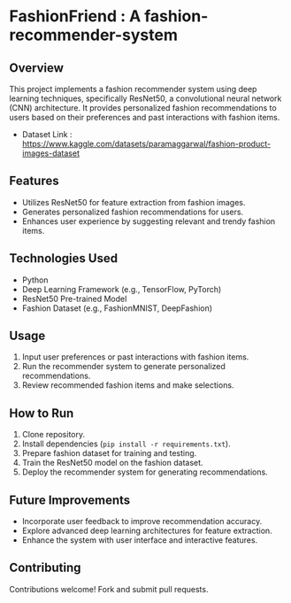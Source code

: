 # FashionFriend : A fashion-recommender-system

## Overview
This project implements a fashion recommender system using deep learning techniques, specifically ResNet50, a convolutional neural network (CNN) architecture. It provides personalized fashion recommendations to users based on their preferences and past interactions with fashion items.
- Dataset Link : https://www.kaggle.com/datasets/paramaggarwal/fashion-product-images-dataset

## Features
- Utilizes ResNet50 for feature extraction from fashion images.
- Generates personalized fashion recommendations for users.
- Enhances user experience by suggesting relevant and trendy fashion items.

## Technologies Used
- Python
- Deep Learning Framework (e.g., TensorFlow, PyTorch)
- ResNet50 Pre-trained Model
- Fashion Dataset (e.g., FashionMNIST, DeepFashion)

## Usage
1. Input user preferences or past interactions with fashion items.
2. Run the recommender system to generate personalized recommendations.
3. Review recommended fashion items and make selections.

## How to Run
1. Clone repository.
2. Install dependencies (`pip install -r requirements.txt`).
3. Prepare fashion dataset for training and testing.
4. Train the ResNet50 model on the fashion dataset.
5. Deploy the recommender system for generating recommendations.

## Future Improvements
- Incorporate user feedback to improve recommendation accuracy.
- Explore advanced deep learning architectures for feature extraction.
- Enhance the system with user interface and interactive features.

## Contributing
Contributions welcome! Fork and submit pull requests.


